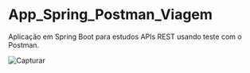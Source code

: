 # App_Spring_Postman_Viagem
Aplicação em Spring Boot para estudos APIs REST usando teste com o Postman.

![Capturar](https://user-images.githubusercontent.com/53274563/102807545-a01b4400-439d-11eb-9058-d620c2046507.PNG)


